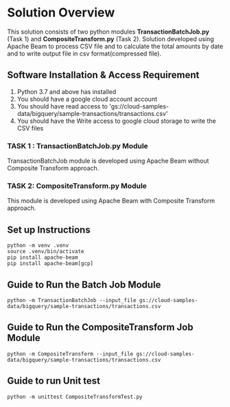# Solution Overview

This solution consists of two python modules **TransactionBatchJob.py** (Task 1) and **CompositeTransform.py** (Task 2). 
Solution developed using Apache Beam to process CSV file and to calculate the total amounts by date and to write output file in csv format(compressed file).

## Software Installation & Access Requirement

1. Python 3.7 and above has installed
2. You should have a google cloud account account
3. You should have read access to 'gs://cloud-samples-data/bigquery/sample-transactions/transactions.csv'
4. You should have the Write access to google cloud storage to write the CSV files

### TASK 1 : TransactionBatchJob.py Module

TransactionBatchJob module is developed using Apache Beam without Composite Transform approach.

### TASK 2: CompositeTransform.py Module

This module is developed using Apache Beam with Composite Transform approach.

## Set up Instructions

```
python -m venv .venv
source .venv/bin/activate
pip install apache-beam
pip install apache-beam[gcp]
```

## Guide to Run the Batch Job Module 
```
python -m TransactionBatchJob --input_file gs://cloud-samples-data/bigquery/sample-transactions/transactions.csv
```
## Guide to Run the CompositeTransform Job Module 
```
python -m CompositeTransform --input_file gs://cloud-samples-data/bigquery/sample-transactions/transactions.csv
```

## Guide to run Unit test 
```
python -m unittest CompositeTransformTest.py
```
